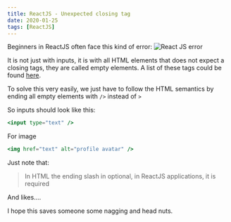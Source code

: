 ```yaml
---
title: ReactJS - Unexpected closing tag
date: 2020-01-25
tags: [ReactJS]
---
```


Beginners in ReactJS often face this kind of error:
![React JS error](/assets/reactjs-tag-error.png)


It is not just with inputs, it is with all HTML elements that does not expect a closing tags, they are called empty elements. A list of these tags could be found [here](http://xahlee.info/js/html5_non-closing_tag.html).

To solve this very easily, we just have to follow the HTML semantics by ending all empty elements with `/>` instead of `>`

So inputs should look like this:
```jsx
<input type="text" />
```
For image
```jsx
<img href="text" alt="profile avatar" />
```

Just note that:

> In HTML the ending slash in optional, in ReactJS applications, it is required

And likes....

I hope this saves someone some nagging and head nuts.